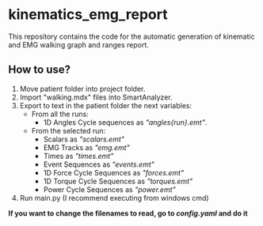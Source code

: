 # kinematics_emg_report
This repository contains the code for the automatic generation of kinematic and EMG walking graph and ranges report.

## How to use? 

1. Move patient folder into project folder.
2. Import "walking.mdx" files into SmartAnalyzer. 
3. Export to text in the patient folder the next variables:
   - From all the runs:
      * 1D Angles Cycle sequences as  _"angles{run}.emt"_. 
   - From the selected run:
      * Scalars as _"scalars.emt"_
      * EMG Tracks as _"emg.emt"_
      * Times as _"times.emt"_
      * Event Sequences as _"events.emt"_
      * 1D Force Cycle Sequences as _"forces.emt"_
      * 1D Torque Cycle Sequences as _"torques.emt"_
      * Power Cycle Sequences as _"power.emt"_
4. Run main.py (I recommend executing from windows cmd)

**If you want to change the filenames to read, go to _config.yaml_ and do it**

